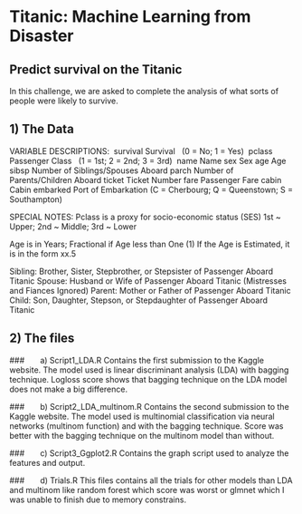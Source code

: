 # Titanic: Machine Learning from Disaster
## Predict survival on the Titanic 

In this challenge, we are asked to complete the analysis of what sorts of people were likely to survive. 

## 1) The Data

VARIABLE DESCRIPTIONS:
&nbsp;survival        Survival
&nbsp;                (0 = No; 1 = Yes)
&nbsp;pclass          Passenger Class
&nbsp;                (1 = 1st; 2 = 2nd; 3 = 3rd)
&nbsp;name            Name
sex             Sex
age             Age
sibsp           Number of Siblings/Spouses Aboard
parch           Number of Parents/Children Aboard
ticket          Ticket Number
fare            Passenger Fare
cabin           Cabin
embarked        Port of Embarkation
                (C = Cherbourg; Q = Queenstown; S = Southampton)

SPECIAL NOTES:
Pclass is a proxy for socio-economic status (SES)
 1st ~ Upper; 2nd ~ Middle; 3rd ~ Lower

Age is in Years; Fractional if Age less than One (1)
 If the Age is Estimated, it is in the form xx.5

Sibling:  Brother, Sister, Stepbrother, or Stepsister of Passenger Aboard Titanic
Spouse:   Husband or Wife of Passenger Aboard Titanic (Mistresses and Fiances Ignored)
Parent:   Mother or Father of Passenger Aboard Titanic
Child:    Son, Daughter, Stepson, or Stepdaughter of Passenger Aboard Titanic

## 2) The files

###&nbsp;&nbsp;&nbsp;&nbsp;&nbsp;&nbsp; a) Script1_LDA.R
Contains the first submission to the Kaggle website. The model used is linear discriminant analysis (LDA) with bagging technique.
Logloss score shows that bagging technique on the LDA model does not make a big difference.

###&nbsp;&nbsp;&nbsp;&nbsp;&nbsp;&nbsp; b) Script2_LDA_multinom.R
Contains the second submission to the Kaggle website. The model used is multinomial classification via neural networks (multinom function) and with the bagging technique. Score was better with the bagging technique on the multinom model than without.

###&nbsp;&nbsp;&nbsp;&nbsp;&nbsp;&nbsp; c) Script3_Ggplot2.R
Contains the graph script used to analyze the features and output.

###&nbsp;&nbsp;&nbsp;&nbsp;&nbsp;&nbsp; d) Trials.R
This files contains all the trials for other models than LDA and multinom like random forest which score was worst or glmnet which I was unable to finish due to memory constrains.
